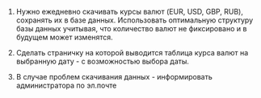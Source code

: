 1) Нужно ежедневно скачивать курсы валют (EUR, USD, GBP, RUB), сохранять их в базе данных. Использовать оптимальную структуру базы данных учитывая, что количество валют не фиксировано и в будущем может изменятся.

2) Сделать страничку на которой выводится таблица курса валют на выбранную дату - с возможностью выбора даты.

3) В случае проблем скачивания данных - информировать администратора по эл.почте
